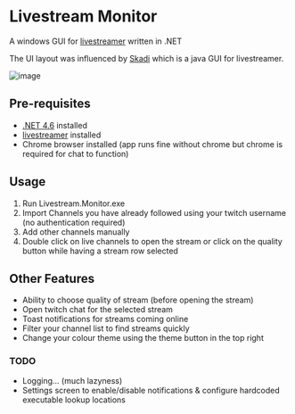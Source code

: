 # Livestream Monitor
A windows GUI for [livestreamer](http://docs.livestreamer.io/install.html#windows-binaries) written in .NET

The UI layout was influenced by [Skadi](https://github.com/s1mpl3x/skadi) which is a java GUI for livestreamer.

![image](https://cloud.githubusercontent.com/assets/3850553/10718577/2c29d320-7bc2-11e5-8360-49464f16e6b0.png)

## Pre-requisites
* [.NET 4.6](https://www.microsoft.com/en-us/download/details.aspx?id=48130) installed
* [livestreamer](http://docs.livestreamer.io/install.html#windows-binaries) installed
* Chrome browser installed (app runs fine without chrome but chrome is required for chat to function)

## Usage
1. Run Livestream.Monitor.exe
2. Import Channels you have already followed using your twitch username (no authentication required)
3. Add other channels manually
4. Double click on live channels to open the stream or click on the quality button while having a stream row selected

## Other Features
* Ability to choose quality of stream (before opening the stream)
* Open twitch chat for the selected stream
* Toast notifications for streams coming online
* Filter your channel list to find streams quickly
* Change your colour theme using the theme button in the top right

### TODO
* Logging... (much lazyness)
* Settings screen to enable/disable notifications & configure hardcoded executable lookup locations
